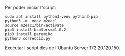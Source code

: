 Per poder iniciar l'script:

```
sudo apt install python3-venv python3-pip
python3 -m  venv m2eac1
source m2eac1/bin/activate
pip3 install bcolors==1.0.2
pip3 install paramiko
python3 correccio.py
```
Executar l'script des de l'Ubuntu Server 172.20.120.150.
